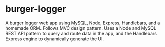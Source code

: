 # burger-logger
A burger logger web app using MySQL, Node, Express, Handlebars, and a homemade ORM. Follows MVC design pattern. Uses a Node and MySQL REST API pattern to query and route data in the app, and the Handlebars Express engine to dynamically generate the UI.
